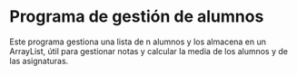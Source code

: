 # Programa de gestión de alumnos

Este programa gestiona una lista de n alumnos y los almacena en un ArrayList, útil para gestionar notas y calcular la media de los alumnos y de las asignaturas.
